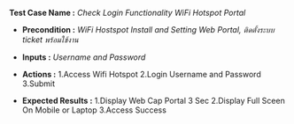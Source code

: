 **Test Case Name :** *Check Login Functionality WiFi Hotspot Portal*

* **Precondition :** *WiFi Hostspot Install and Setting Web Portal, ติดตั้งระบบ ticket พร้อมใช้งาน*

* **Inputs :**  *Username and Password*

* **Actions :** 
   1.Access  Wifi Hotspot
   2.Login Username and Password
   3.Submit  
  
* **Expected Results :** 
   1.Display Web Cap Portal 3 Sec
   2.Display Full Sceen On Mobile or Laptop
   3.Access Success
